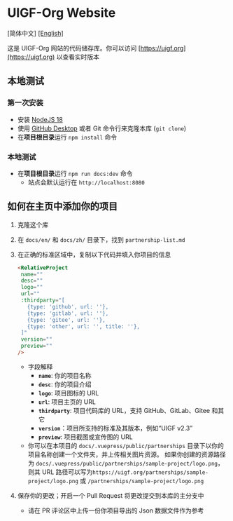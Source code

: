 # UIGF-Org Website

[简体中文] [[English]](./README-EN.md)

这是 UIGF-Org 网站的代码储存库。你可以访问 [https://uigf.org](https://uigf.org) 以查看实时版本

## 本地测试

### 第一次安装

- 安装 [NodeJS 18](https://nodejs.org/en/download/)
- 使用 [GitHub Desktop](https://desktop.github.com/) 或者 Git 命令行来克隆本库 (`git clone`)
- 在**项目根目录**运行 `npm install` 命令

### 本地测试

- 在**项目根目录**运行 `npm run docs:dev` 命令
  - 站点会默认运行在 `http://localhost:8080` 

## 如何在主页中添加你的项目

1. 克隆这个库

2. 在 `docs/en/` 和 `docs/zh/` 目录下，找到 `partnership-list.md`

3. 在正确的标准区域中，复制以下代码并填入你项目的信息

   ```html
   <RelativeProject
    name=""
    desc=""
    logo=""
    url=""
    :thirdparty="[
      {type: 'github', url: ''},
      {type: 'gitlab', url: ''},
      {type: 'gitee', url: ''},
      {type: 'other', url: '', title: ''},
    ]"
    version=""
    preview=""
   />
   ```

   - 字段解释
     - **`name`**: 你的项目名称
     - **`desc`**: 你的项目介绍
     - **`logo`**: 项目图标的 URL
     - **`url`**: 项目主页的 URL
     - **`thirdparty`**: 项目代码库的 URL，支持 GitHub、GitLab、Gitee 和其它
     - **`version`**：项目所支持的标准及其版本，例如“UIGF v2.3”
     - **`preview`**: 项目截图或宣传图的 URL
   - 你可以在本项目的 `docs/.vuepress/public/partnerships` 目录下以你的项目名称创建一个文件夹，并上传相关图片资源。 如果你创建的资源路径为 `docs/.vuepress/public/partnerships/sample-project/logo.png`，则其 URL 路径可以写为`https://uigf.org/partnerships/sample-project/logo.png` 或 `/partnerships/sample-project/logo.png`

4. 保存你的更改；开启一个 Pull Request 将更改提交到本库的主分支中

   - 请在 PR 评论区中上传一份你项目导出的 Json 数据文件作为参考